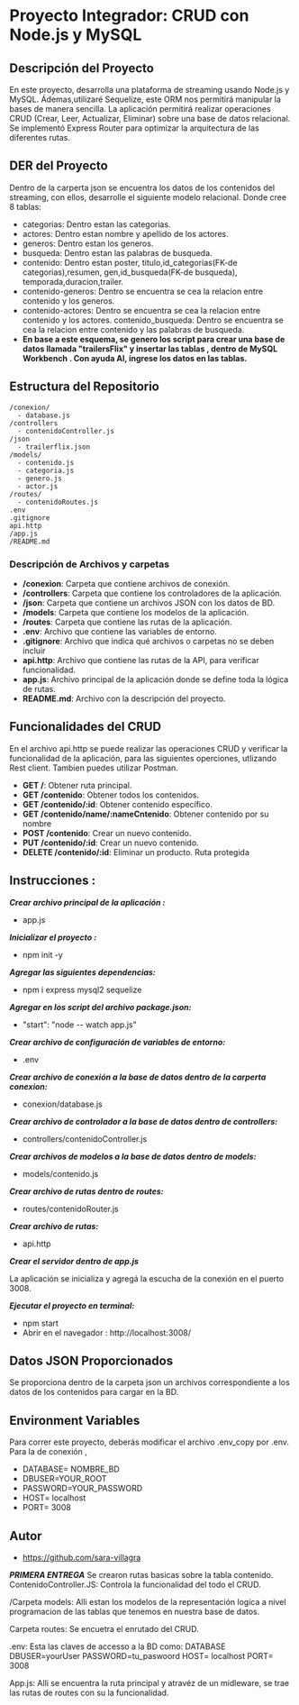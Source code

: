 # Proyecto Integrador: CRUD con Node.js y MySQL

## Descripción del Proyecto

En este proyecto, desarrolla una plataforma de streaming usando Node.js y MySQL. Ádemas,utilizaré Sequelize, este ORM nos permitirá manipular la bases de manera sencilla. La aplicación permitirá realizar operaciones CRUD (Crear, Leer, Actualizar, Eliminar) sobre una base de datos relacional. Se implementó Express Router para optimizar la arquitectura de las diferentes rutas.

## DER del Proyecto

Dentro de la carperta json se encuentra los datos de los contenidos del streaming, con ellos, desarrolle el siguiente modelo relacional. Donde cree 8 tablas:
- categorias:
Dentro estan las categorias.
- actores:
Dentro estan nombre y apellido de los actores.
- generos:
Dentro estan los generos.
- busqueda:
Dentro estan las palabras de busqueda.
- contenido:
Dentro estan  poster, titulo,id_categorias(FK-de categorias),resumen, gen,id_busqueda(FK-de busqueda), temporada,duracion,trailer.
- contenido-generos:
Dentro se encuentra se cea la relacion entre contenido y los generos.
- contenido-actores:
Dentro se encuentra se cea la relacion entre contenido y los actores.
contenido_busqueda:
Dentro se encuentra se cea la relacion entre contenido y las palabras de busqueda.
- **En base a este esquema, se genero los script para crear una base de datos llamada "trailersFlix" y insertar las tablas , dentro de MySQL Workbench .
Con ayuda AI, ingrese los datos en las tablas.**

<!-- ![DER de contenido](/modeloRelacionalContenido.png) -->


## Estructura del Repositorio

```plaintext
/conexion/
  - database.js
/controllers
  - contenidoController.js
/json
  - trailerflix.json
/models/
  - contenido.js
  - categoria.js
  - genero.js
  - actor.js
/routes/
  - contenidoRoutes.js
.env
.gitignore  
api.http
/app.js
/README.md
```

### Descripción de Archivos y carpetas

- **/conexion**: Carpeta que contiene archivos de conexión.
- **/controllers**: Carpeta que contiene los controladores de la aplicación.
- **/json**: Carpeta que contiene un archivos JSON con los datos de BD.
- **/models**: Carpeta que contiene los modelos de la aplicación.
- **/routes**: Carpeta que contiene las rutas de la aplicación.
- **.env**: Archivo que contiene las variables de entorno.
- **.gitignore**: Archivo que indica qué archivos o carpetas no se deben incluir
- **api.http**: Archivo que contiene las rutas de la API, para verificar funcionalidad.
- **app.js**: Archivo principal de la aplicación donde se define toda la lógica de rutas. 
- **README.md**: Archivo con la descripción del proyecto.

## Funcionalidades del CRUD
En el archivo api.http se puede realizar las operaciones CRUD y verificar la funcionalidad de la aplicación, para las siguientes operciones, utlizando Rest client. Tambien puedes utilizar Postman.

- **GET /**: Obtener ruta principal.
- **GET /contenido**: Obtener todos los contenidos.
- **GET /contenido/:id**: Obtener contenido específico.
- **GET /contenido/name/:nameCntenido**: Obtener contenido por su nombre
- **POST /contenido**: Crear un nuevo contenido.
- **PUT /contenido/:id**: Crear un nuevo contenido.
 - **DELETE /contenido/:id**: Eliminar un producto. Ruta protegida


## Instrucciones :


***Crear archivo principal de la aplicación :***
- app.js

***Inicializar el proyecto :***
- npm init -y

***Agregar las siguientes dependencias:***

- npm i express mysql2 sequelize

***Agregar en los script del archivo package.json:***
 
- "start": "node  -- watch app.js"

***Crear archivo de configuración de variables de entorno:***

- .env

***Crear archivo de conexión a la base de datos dentro de la carperta conexion:***

- conexion/database.js

***Crear archivo de controlador a la base de datos dentro de controllers:***

- controllers/contenidoController.js

***Crear archivos de modelos a la base de datos dentro de models:***

- models/contenido.js

***Crear archivo de rutas dentro de routes:***

- routes/contenidoRouter.js

***Crear archivo de rutas:***

- api.http

***Crear el servidor dentro de app.js***

La aplicación se inicializa y agregá la escucha de la conexión en el puerto 3008.

***Ejecutar el proyecto en terminal:***

- npm start
- Abrir en el navegador :
 http://localhost:3008/


## Datos JSON Proporcionados
Se proporciona dentro de la carpeta json un archivos correspondiente a los datos de los contenidos para cargar en la BD.


## Environment Variables
Para correr este proyecto, deberás modificar el archivo .env_copy por .env.
Para la de conexión , 
- DATABASE= NOMBRE_BD
- DBUSER=YOUR_ROOT
- PASSWORD=YOUR_PASSWORD
- HOST= localhost
- PORT= 3008

## Autor
- https://github.com/sara-villagra


***PRIMERA ENTREGA***
Se crearon rutas basicas sobre la tabla contenido.
ContenidoController.JS: Controla la funcionalidad del todo el CRUD.

/Carpeta models: Alli estan los modelos de la representación logica a nivel programacion de las tablas que tenemos en nuestra base de datos.

Carpeta routes: Se encuetra el enrutado del CRUD.

.env: Esta las claves de accesso a la BD como:
DATABASE
DBUSER=yourUser
PASSWORD=tu_paswoord
HOST= localhost
PORT= 3008

App.js: Alli se encuentra la ruta principal y atravéz de un midleware, se trae las rutas de routes con su la funcionalidad.
